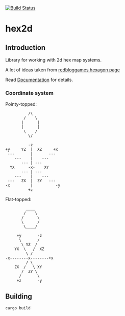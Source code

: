 [![Build Status](https://travis-ci.org/dpc/hex2d-rs.svg?branch=master)](https://travis-ci.org/dpc/hex2d-rs)

# hex2d

## Introduction

Library for working with 2d hex map systems.

A lot of ideas taken from [redbloggames hexagon page][hexagon]

[hexagon]: http://www.redblobgames.com/grids/hexagons/

Read [Documentation](//dpc.github.io/hex2d-rs/doc) for details.


### Coordinate system

Pointy-topped:

              /\
            /    \
           |      |
           |      |
            \    /
              \/

              -z
    +y     YZ  |  XZ     +x
     ---       |       ---
        ---    |    ---
           --- | ---
      YX      -x-    XY
           --- | ---
        ---    |    ---
     ---   ZX  |  ZY   ---
    -x         |          -y
              +z

Flat-topped:

             ____
            /    \
           /      \
           \      /
            \____/

         +y       -z
          \       /
           \ YZ  /
        YX  \   /  XZ
             \ /
    -x--------x--------+x
             / \
        ZX  /   \ XY
           /  ZY \
          /       \
         +z       -y

## Building

    cargo build
